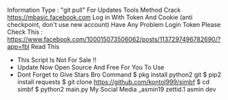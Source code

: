 Information
Type : "git pull" For Updates Tools
Method Crack https://mbasic.facebook.com
Log in With Token And Cookie (anti checkpoint, don't use new account)
Have Any Problem Login Token Please Check This : https://www.facebook.com/100015073506062/posts/1137297496782690/?app=fbl
Read This
* This Script Is Not For Sale !! 
* Update Now Open Source And Free For You To Use 
* Dont Forget to Give Stars Bro
Command
$ pkg install python2 git
$ pip2 install requests
$ git clone https://github.com/kontol999/simbf
$ cd simbf
$ python2 main.py
My Social Media
_asmin19 zettid.1 asmin dev